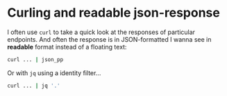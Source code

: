 # Curling and readable json-response
I often use `curl` to take a quick look at the responses of particular endpoints. And often the response is in JSON-formatted I wanna see in **readable** format instead of a floating text:

```bash
curl ... | json_pp 
```

Or with `jq` using a identity filter…
```bash
curl ... | jq '.'
```
